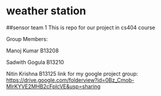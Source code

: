 # weather station
##sensor team 1
This is repo for our project in cs404 course

Group Members:

Manoj Kumar B13208

Sadwith Gogula B13210

Nitin Krishna  B13125
link for my google project group:
https://drive.google.com/folderview?id=0Bz_Cmob-MlrKYVE2MHB2cFplcVE&usp=sharing
